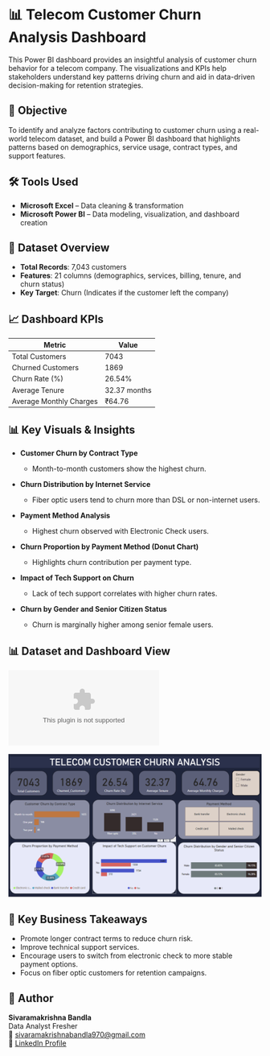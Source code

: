 # 📊 Telecom Customer Churn Analysis Dashboard

This Power BI dashboard provides an insightful analysis of customer churn behavior for a telecom company. The visualizations and KPIs help stakeholders understand key patterns driving churn and aid in data-driven decision-making for retention strategies.

## 📌 Objective
To identify and analyze factors contributing to customer churn using a real-world telecom dataset, and build a Power BI dashboard that highlights patterns based on demographics, service usage, contract types, and support features.

## 🛠️ Tools Used
- **Microsoft Excel** – Data cleaning & transformation
- **Microsoft Power BI** – Data modeling, visualization, and dashboard creation

## 📂 Dataset Overview
- **Total Records**: 7,043 customers
- **Features**: 21 columns (demographics, services, billing, tenure, and churn status)
- **Key Target**: Churn (Indicates if the customer left the company)

## 📈 Dashboard KPIs

| Metric                     | Value              |
| -------------------------- | ------------------ |
| Total Customers            | 7043               |
| Churned Customers          | 1869               |
| Churn Rate (%)             | 26.54%             |
| Average Tenure             | 32.37 months       |
| Average Monthly Charges    | ₹64.76             |

## 📊 Key Visuals & Insights
- **Customer Churn by Contract Type**
  - Month-to-month customers show the highest churn.
  
- **Churn Distribution by Internet Service**
  - Fiber optic users tend to churn more than DSL or non-internet users.
  
- **Payment Method Analysis**
  - Highest churn observed with Electronic Check users.
  
- **Churn Proportion by Payment Method (Donut Chart)**
  - Highlights churn contribution per payment type.
  
- **Impact of Tech Support on Churn**
  - Lack of tech support correlates with higher churn rates.
  
- **Churn by Gender and Senior Citizen Status**
  - Churn is marginally higher among senior female users.

## 📊 Dataset and Dashboard View
  ![Download Dataset](https://github.com/SRK0724/Telecom-Customer-Churn/blob/main/Telco-Customer-Churn.xlsx)
  
  ![Dashboard View](https://github.com/SRK0724/Telecom-Customer-Churn/blob/main/Telecom%20Customer%20Churn%20Dashboard.png)

## 🎯 Key Business Takeaways
- Promote longer contract terms to reduce churn risk.
- Improve technical support services.
- Encourage users to switch from electronic check to more stable payment options.
- Focus on fiber optic customers for retention campaigns.

## 🔗 Author
**Sivaramakrishna Bandla**  
Data Analyst Fresher  
📧 [sivaramakrishnabandla970@gmail.com](mailto:sivaramakrishnabandla970@gmail.com)  
🔗 [LinkedIn Profile](https://www.linkedin.com/in/sivaramakrishnacareergpt)
